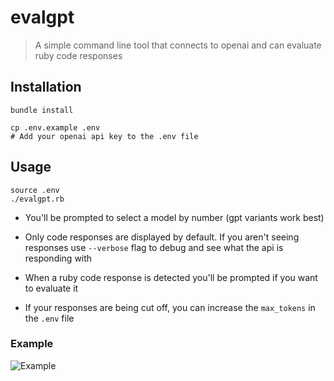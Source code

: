 # evalgpt

> A simple command line tool that connects to openai and can evaluate ruby code responses

## Installation

```
bundle install

cp .env.example .env
# Add your openai api key to the .env file
```

## Usage

```
source .env
./evalgpt.rb
```

* You'll be prompted to select a model by number (gpt variants work best)

* Only code responses are displayed by default. If you aren't seeing responses use `--verbose` flag to debug and see what the api is responding with

* When a ruby code response is detected you'll be prompted if you want to evaluate it

* If your responses are being cut off, you can increase the `max_tokens` in the `.env` file

### Example

![Example](https://github.com/philipbroadway/evalgpt/blob/main/example.png)